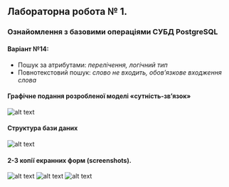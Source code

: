 ## Лабораторна робота № 1.
### Ознайомлення з базовими операціями СУБД PostgreSQL
#### Варіант №14:  
* Пошук за атрибутами: *перелічення, логічний тип*
* Повнотекстовий пошук: *слово не входить, обов’язкове входження слова*


#### Графічне подання розробленої моделі «сутність-зв’язок»
![alt text]()
#### Структура бази даних
![alt text]()
#### 2-3 копії екранних форм (screenshots).
![alt text]()
![alt text]()
![alt text]()